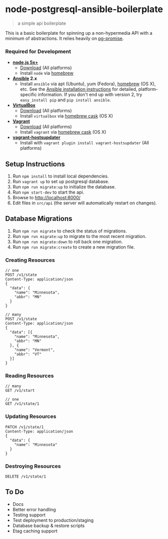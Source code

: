 # node-postgresql-ansible-boilerplate
> a simple api boilerplate

This is a basic boilerplate for spinning up a non-hypermedia API with a minimum
of abstractions. It relies heavily on [pg-promise](https://www.npmjs.com/package/pg-promise).

### Required for Development

* **[node.js 5x+](https://nodejs.org/)**
  - [Download](https://nodejs.org/) (All platforms)
  - Install `node` via [homebrew][homebrew]
* **[Ansible](http://docs.ansible.com/) 2.x**
  - Install `ansible` via apt (Ubuntu), yum (Fedora), [homebrew][homebrew] (OS
    X), etc. See the [Ansible installation
    instructions](http://docs.ansible.com/intro_installation.html) for detailed,
    platform-specific information.  If you don't end up with version 2, try `easy_install pip` and `pip install ansible`.
* **[VirtualBox](https://www.virtualbox.org/)**
  - [Download](https://www.virtualbox.org/wiki/Downloads) (All platforms)
  - Install `virtualbox` via [homebrew cask][cask] (OS X)
* **[Vagrant](https://www.vagrantup.com/)**
  - [Download](http://docs.vagrantup.com/v2/installation/) (All platforms)
  - Install `vagrant` via [homebrew cask][cask] (OS X)
* **[vagrant-hostsupdater](https://github.com/cogitatio/vagrant-hostsupdater)**
  - Install with `vagrant plugin install vagrant-hostsupdater` (All platforms)

## Setup Instructions

1. Run `npm install` to install local dependencies.
2. Run `vagrant up` to set up postgresql database.
3. Run `npm run migrate:up` to initialize the database.
4. Run `npm start-dev` to start the api.
5. Browse to <http://localhost:8000/>
6. Edit files in `src/api` (the server will automatically restart on changes).

## Database Migrations

1. Run `npm run migrate` to check the status of migrations.
2. Run `npm run migrate:up` to migrate to the most recent migration.
3. Run `npm run migrate:down` to roll back one migration.
4. Run `npm run migrate:create` to create a new migration file.

### Creating Resources
```
// one
POST /v1/state
Content-Type: application/json
{
  "data": {
    "name": "Minnesota",
    "abbr": "MN"
  }
}

// many
POST /v1/state
Content-Type: application/json
{
  "data": [{
    "name": "Minnesota",
    "abbr": "MN"
  }, {
    "name": "Vermont",
    "abbr": "VT"
  }]
}
```

### Reading Resources
```
// many
GET /v1/start

// one
GET /v1/state/1
```

### Updating Resources
```
PATCH /v1/state/1
Content-Type: application/json
{
  "data": {
    "name": "Minnesota"
  }
}
```

### Destroying Resources
```
DELETE /v1/state/1
```

## To Do

- Docs
- Better error handling
- Testing support
- Test deployment to production/staging
- Database backup & restore scripts
- Etag caching support

[homebrew]: http://brew.sh/
[cask]: http://caskroom.io/
